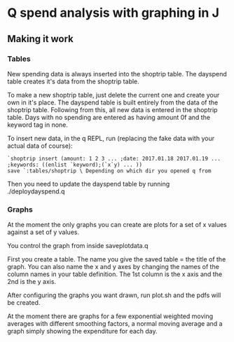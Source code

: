 # Q spend analysis with graphing in J

## Making it work
### Tables
New spending data is always inserted into the shoptrip table. The
dayspend table creates it's data from the shoptrip table.

To make a new shoptrip table, just delete the current one and create your own
in it's place. The dayspend table is built entirely from the data of the
shoptrip table. Following from this, all new data is entered in the shoptrip
table. Days with no spending are entered as having amount 0f and the keyword
tag in none.

To insert new data, in the q REPL, run (replacing the fake data with your actual data of course):
```
`shoptrip insert (amount: 1 2 3 ... ;date: 2017.01.18 2017.01.19 ... ;keywords: ((enlist `keyword);(`x`y) ... ))
save `:tables/shoptrip \ Depending on which dir you opened q from
```
Then you need to update the dayspend table by running ./deploydayspend.q

### Graphs
At the moment the only graphs you can create are plots for a set of x values against a set of y values.

You control the graph from inside saveplotdata.q

First you create a table. The name you give the saved table = the title of the graph.
You can also name the x and y axes by changing the names of the column names in
your table definition. The 1st column is the x axis and the 2nd is the y axis.

After configuring the graphs you want drawn, run plot.sh and the pdfs will be created.

At the moment there are graphs for a few exponential weighted moving averages
with different smoothing factors, a normal moving average and a graph simply
showing the expenditure for each day.
